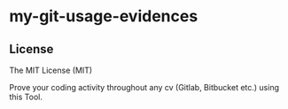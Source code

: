 # my-git-usage-evidences

## License
The MIT License (MIT)

Prove your coding activity throughout any cv (Gitlab, Bitbucket etc.)  using this Tool. 

